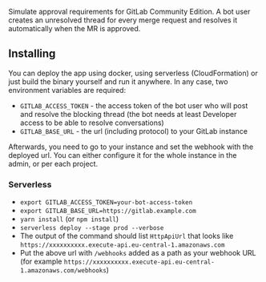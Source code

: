 Simulate approval requirements for GitLab Community Edition. A bot user creates an unresolved thread for every merge 
request and resolves it automatically when the MR is approved.

## Installing

You can deploy the app using docker, using serverless (CloudFormation) or just build the binary yourself and run it 
anywhere. In any case, two environment variables are required:

- `GITLAB_ACCESS_TOKEN` - the access token of the bot user who will post and resolve the blocking thread 
  (the bot needs at least Developer access to be able to resolve conversations)
- `GITLAB_BASE_URL` - the url (including protocol) to your GitLab instance

Afterwards, you need to go to your instance and set the webhook with the deployed url. You can either configure it for 
the whole instance in the admin, or per each project.

### Serverless

- `export GITLAB_ACCESS_TOKEN=your-bot-access-token`
- `export GITLAB_BASE_URL=https://gitlab.example.com`
- `yarn install` (or `npm install`)
- `serverless deploy --stage prod --verbose`
- The output of the command should list `HttpApiUrl` that looks like `https://xxxxxxxxxx.execute-api.eu-central-1.amazonaws.com`
- Put the above url with `/webhooks` added as a path as your webhook URL (for example `https://xxxxxxxxxx.execute-api.eu-central-1.amazonaws.com/webhooks`)
